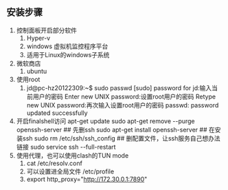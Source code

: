 ## 安装步骤
1. 控制面板开启部分软件
    1. Hyper-v
    2. windows 虚拟机监控程序平台
    3. 适用于Linux的windows子系统
2. 微软商店
    1. ubuntu
3. 使用root
    1. jd@pc-hz20122309:~$ sudo passwd
       [sudo] password for jd:输入当前用户的密码
       Enter new UNIX password:设置root用户的密码
       Retype new UNIX password:再次输入设置root用户的密码
       passwd: password updated successfully
4. 开启finalshell访问
   apt-get update
   sudo apt-get remove --purge openssh-server   ## 先删ssh
   sudo apt-get install openssh-server          ## 在安装ssh
   sudo rm /etc/ssh/ssh_config                  ## 删配置文件，让ssh服务自己想办法链接
   sudo service ssh --full-restart
5. 使用代理，也可以使用clash的TUN mode
    1. cat /etc/resolv.conf
    2. 可以设置进全局文件 /etc/profile
    3. export http_proxy="http://172.30.0.1:7890"